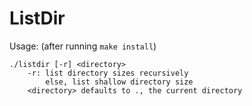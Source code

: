 # ListDir

Usage: (after running ```make install```)
```
./listdir [-r] <directory>
    -r: list directory sizes recursively
        else, list shallow directory size
    <directory> defaults to ., the current directory
```